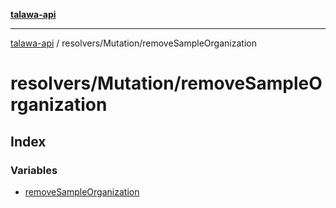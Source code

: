 [**talawa-api**](../../../README.md)

***

[talawa-api](../../../modules.md) / resolvers/Mutation/removeSampleOrganization

# resolvers/Mutation/removeSampleOrganization

## Index

### Variables

- [removeSampleOrganization](variables/removeSampleOrganization.md)
